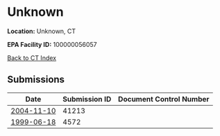 # Unknown

**Location:** Unknown, CT

**EPA Facility ID:** 100000056057

[Back to CT Index](../../index.md)

## Submissions

| Date | Submission ID | Document Control Number |
|------|--------------|-------------------------|
| [2004-11-10](submissions/41213.md) | 41213 |  |
| [1999-06-18](submissions/4572.md) | 4572 |  |
